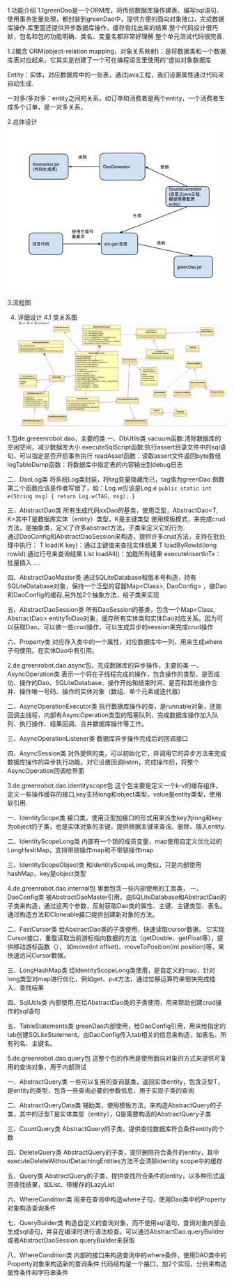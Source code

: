1.功能介绍
1.1greenDao是一个ORM库，将传统数据库操作建表、编写sql语句、使用事务批量处理，都封装到greenDao中，提供方便的面向对象接口，完成数据库操作.库里面还提供异步数据库操作，缓存查找出来的结果.整个代码设计很巧妙，包名和包的功能明确、类名、变量名都非常好理解.整个单元测试代码很完善.

1.2概念
ORM(object-relation mapping，对象关系映射)：是将数据类和一个数据库表对应起来，它其实是创建了一个可在编程语言里使用的“虚拟对象数据库

Entity：实体，对应数据库中的一张表，通过java工程，我们设置属性通过代码来自动生成.

一对多/多对多：entity之间的关系，如订单和消费者是两个entity，一个消费者生成多个订单，是一对多关系，

2.总体设计
![project design](image/project-design.png)

3.流程图

4. 详细设计
4.1 类关系图
![project design](image/class-relation.png)


1.包de.greeenrobot.dao，主要的类
一、DbUtils类
vacuum函数:清除数据库的空闲空间，减少数据库大小
executeSqlScript函数:执行assert目录文件中的sql语句，可以指定是否开启事务执行
readAsset函数：读取assert文件返回byte数组
logTableDump函数：将数据库中指定表的内容输出到debug日志

二、DaoLog类
将系统Log类封装，将tag变量隐藏而已，tag值为greenDao.倒数第二个函数应该是作者写错了，如：Log.w应该是Log.e
``
    public static int e(String msg) {
        return Log.w(TAG, msg);
    }
``

三、AbstractDao类
所有生成代码xxDao的基类，使用泛型，AbstractDao<T, K>其中T是数据库实体（entity）类型，K是主键类型.使用模板模式，来完成crud方法，是抽象类，定义了许多abstract方法，子类来定义它的行为.  
通过DaoConfig和AbstractDaoSession来构造，提供许多crud方法，支持在批处理中执行：
T load(K key)：通过主键值来查找实体结果
T loadByRowId(long rowId):通过行号来查询结果
List<T> loadAll()：加载所有结果
executeInsertInTx：批量插入
....

四、AbstractDaoMaster类
通过SQLiteDatabase和版本号构造，持有SQLiteDatabase对象，保持一个泛型的容器Map<Class<? extends AbstractDao<?, ?>>, DaoConfig> ，做Dao和DaoConfig的缓存,另外加2个抽象方法，给子类来实现

五、AbstractDaoSession类
所有DaoSession的基类，包含一个Map<Class<?>, AbstractDao<?, ?>> entityToDao对象，缓存所有实体类和实体Dao对应关系。因为可以获取Dao，可以做一些crud操作，可以生成异步的session来完成crud操作

六、Property类
对应存入类中的一个属性，对应数据库中一列，用来生成where子句使用。在实体Dao中有引用。

2.de.greenrobot.dao.async包，完成数据库的异步操作，主要的类
一、AsyncOperation类
表示一个将在子线程完成的操作，包含操作的类型、是否成功、操作的Dao、SQLiteDatabase、操作开始和结束时间、是否和其他操作合并、操作唯一号码、操作的实体对象（数组、单个元素或迭代器）

二、AsyncOperationExecutor类
执行数据库操作的类，是runnable对象，还能回调主线程，内部有AsyncOperation类型的阻塞队列，完成数据库操作加入队列、执行操作、结果回调、合并数据库操作等工作。

三、AsyncOperationListener类
数据库异步操作完成后的回调接口

四、AsyncSession类
对外提供的类，可以初始化它，并调用它的异步方法来完成数据库操作的异步执行功能。对它设置回调listen，完成操作后，将整个AsyncOperation回调给界面


3.de.greenrobot.dao.identityscope包
这个包主要是定义一个k-v的缓存组件，定义一些操作缓存的接口,key支持long和object类型，value是entity类型，使用软引用.

一、IdentityScope类
接口类，使用泛型加接口的形式用来派生key为long和key为object的子类，也是实体对象的主键，提供根据主键来查询、删除、插入entity.

二、IdentityScopeLong类
内部有一个锁的成员变量，map使用自定义优化过的LongHashMap，支持带锁操作map和不带锁操作map

三、IdentityScopeObject类
和IdentityScopeLong类似，只是内部使用hashMap，key是object类型

4.de.greenrobot.dao.internal包
里面包含一些内部使用的工具类，
一、DaoConfig类
被AbstractDaoMaster引用。由SQLiteDatabase和AbstractDao的子类来构造，通过这两个参数，反射获取Dao类的属性、主键、主键类型、表名。通过构造方法和Cloneable接口提供创建新对象的方法。

二、FastCursor类
给AbstractDao类的子类使用，快速读取cursor数据。
它实现Cursor接口，重载读取当前游标指向数据的方法（getDouble、getFloat等），提供移动游标函数（），
如move(int offset)、moveToPosition(int position)等，来快速访问Cursor数据。

三、LongHashMap类
给IdentityScopeLong类使用，是自定义的map，针对long类型对map进行优化，例如get、put方法，通过位移运算符来很快完成插入、查找结果

四、SqlUtils类
内部使用,在给AbstractDao类的子类使用，用来帮助创建crud操作的sql语句

五、TableStatements类
greenDao内部使用，给DaoConfig引用，用来给指定的tab创建SQLiteStatement。由DaoConfig传入tab相关的信息来构造，如表名、所有列名、主键名。

5.de.greenrobot.dao.query包
这整个包的作用是使用面向对象的方式来提供可复用的查询对象，用于内部测试

一、AbstractQuery类
一些可以复用的查询基类，返回实体entity，包含泛型T，是entity的类型，包含一些查询必要的参数信息，用于实现子类的查询

二、AbstractQueryData类
辅助类，使用模板方法，来构造AbstractQuery的子类，其中的泛型T是实体类型（entity），Q是需要构造的AbstractQuery子类

三、CountQuery类
AbstractQuery的子类，提供查找数据库符合条件entity的个数

四、DeleteQuery类
AbstractQuery的子类，提供删除符合条件的entity，其中executeDeleteWithoutDetachingEntities方法不会清除identity scope中的缓存

五、Query类
AbstractQuery的子类，提供查找符合条件的entity，以多种形式返回查找结果，如List<entity>、带缓存的LazyList<T>

六、WhereCondition类
用来在查询中构造where子句，使用Dao类中的Property对象构造查询条件

七、QueryBuilder类
构造自定义的查询对象，而不使用sql语句，查询对象内部会生成sql语句，并且在编译时进行语法检查。可以通过AbstractDao.queryBuilder或者AbstractDaoSession.queryBuilder来获取

八、WhereCondition类
内部的接口来构造查询中的where条件，使用DAO类中的Property对象来构造新的查询条件.代码结构是一个接口，加2个实现，分别来构造属性条件和字符串条件

